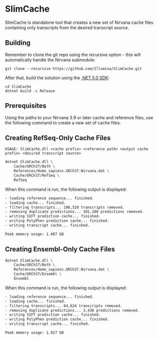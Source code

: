 # SlimCache

SlimCache is standalone tool that creates a new set of Nirvana cache files containing only transcripts from the desired transcript source.

## Building

Remember to clone the git repo using the recursive option - this will automatically handle the Nirvana submodule:

```
git clone --recursive https://github.com/Illumina/SlimCache.git
```

After that, build the solution using the [.NET 5.0 SDK](https://dotnet.microsoft.com/download/dotnet/5.0):

```
cd SlimCache
dotnet build -c Release
```
## Prerequisites
Using the paths to your Nirvana 3.9 or later cache and reference files, use the following command to create a new set of cache files:

## Creating RefSeq-Only Cache Files
```
USAGE: SlimCache.dll <cache prefix> <reference path> <output cache prefix> <desired transcript source>
```

```bash
dotnet SlimCache.dll \
    Cache/GRCh37/Both \
    References/Homo_sapiens.GRCh37.Nirvana.dat \
    Cache/GRCh37/RefSeq \
    RefSeq
```

When this command is run, the following output is displayed:

```bash
- loading reference sequence... finished.
- loading cache... finished.
- filtering transcripts... 196,520 transcripts removed.
- removing duplicate predictions... 101,180 predictions removed.
- writing SIFT prediction cache... finished.
- writing PolyPhen prediction cache... finished.
- writing transcript cache... finished.

Peak memory usage: 1.407 GB
```

## Creating Ensembl-Only Cache Files

```bash
dotnet SlimCache.dll \
    Cache/GRCh37/Both \
    References/Homo_sapiens.GRCh37.Nirvana.dat \
    Cache/GRCh37/Ensembl \
    Ensembl
```

When this command is run, the following output is displayed:

```bash
- loading reference sequence... finished.
- loading cache... finished.
- filtering transcripts... 64,624 transcripts removed.
- removing duplicate predictions... 3,438 predictions removed.
- writing SIFT prediction cache... finished.
- writing PolyPhen prediction cache... finished.
- writing transcript cache... finished.

Peak memory usage: 1.927 GB
```